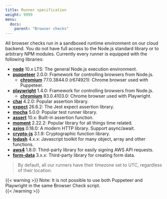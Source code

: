 ```yaml
---
title: Runner specification
weight: 9999
menu:
  docs:
    parent: "Browser checks"
---
```


All browser checks run in a sandboxed runtime environment on our cloud backend. You do not have full access to the Node.js
standard library or to arbitrary NPM modules. Currently every runner is equipped with the following libraries:

- **[node](https://nodejs.org/docs/latest-v10.x/api/)** 10.x LTS: The general Node.js execution environment.
- **[puppeteer](https://github.com/GoogleChrome/puppeteer)** 2.0.0: Framework for controlling browsers from Node.js.
  - **[chromium](https://github.com/chromium/chromium/releases/tag/77.0.3844.0)** 77.0.3844.0 (r674921): Chrome browser used with Puppeteer.
- **[playwright](https://github.com/microsoft/playwright)** 1.4.0: Framework for controlling browsers from Node.js.
  - **[chromium](https://github.com/chromium/chromium/releases/tag/83.0.4103.0)** 83.0.4103.0: Chrome browser used with Playwright.
- **[chai](https://www.chaijs.com/)** 4.2.0: Popular assertion library.
- **[expect](https://www.npmjs.com/package/expect)** 26.6.2: The Jest expect assertion library.
- **[mocha](https://mochajs.org/)** 5.0.0: Popular test runner library.
- **[assert](https://nodejs.org/docs/latest-v10.x/api/assert.html)** 10.x: Built-in assertion function.
- **[moment](https://momentjs.com)** 2.22.2: Popular library for all things time related.
- **[axios](https://github.com/axios/axios)**  0.18.0: A modern HTTP library. Support async/await.
- **[crypto-js](https://github.com/brix/crypto-js)** 3.1.9: Cryptographic function library.
- **[lodash](https://lodash.com)** 4.x.x: Javascript toolkit for many object, array and other functions.
- **[aws4](https://github.com/mhart/aws4)** 1.8.0: Third-party library for easily signing AWS API requests.
- **[form-data](https://github.com/form-data/form-data)** 3.x.x: Third-party library for creating form data.

> By default, all our runners have their timezone set to UTC, regardless of their location.

{{< warning >}} 
Note: It is not possible to use both Puppeteer and Playwright in the same Browser Check script.  
{{< /warning >}}
